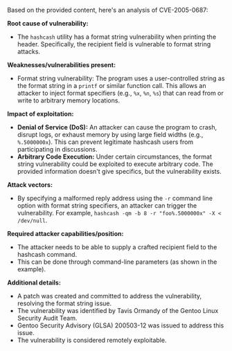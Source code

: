Based on the provided content, here's an analysis of CVE-2005-0687:

**Root cause of vulnerability:**

- The `hashcash` utility has a format string vulnerability when printing the header. Specifically, the recipient field is vulnerable to format string attacks.

**Weaknesses/vulnerabilities present:**

- Format string vulnerability: The program uses a user-controlled string as the format string in a `printf` or similar function call. This allows an attacker to inject format specifiers (e.g., `%x`, `%n`, `%s`) that can read from or write to arbitrary memory locations.

**Impact of exploitation:**

- **Denial of Service (DoS):** An attacker can cause the program to crash, disrupt logs, or exhaust memory by using large field widths (e.g., `%.5000000x`). This can prevent legitimate hashcash users from participating in discussions.
- **Arbitrary Code Execution:** Under certain circumstances, the format string vulnerability could be exploited to execute arbitrary code. The provided information doesn't give specifics, but the vulnerability exists.

**Attack vectors:**

-  By specifying a malformed reply address using the `-r` command line option with format string specifiers, an attacker can trigger the vulnerability. For example,  `hashcash -qm -b 8 -r "foo%.5000000x" -X < /dev/null`.

**Required attacker capabilities/position:**

- The attacker needs to be able to supply a crafted recipient field to the hashcash command.
- This can be done through command-line parameters (as shown in the example).

**Additional details:**

- A patch was created and committed to address the vulnerability, resolving the format string issue.
- The vulnerability was identified by Tavis Ormandy of the Gentoo Linux Security Audit Team.
- Gentoo Security Advisory (GLSA) 200503-12 was issued to address this issue.
- The vulnerability is considered remotely exploitable.